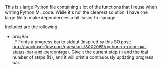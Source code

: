 This is a large Python file containing a lot of the functions that I reuse when
writing Python ML code. While it's not the cleanest solution, I have one large
file to make dependencies a bit easier to manage.

Included are the following:

- progBar  
..* Prints a progress bar to stdout (inspired by this SO post: http://stackoverflow.com/questions/3002085/python-to-print-out-status-bar-and-percentage). Give it the current step (t) and the toal number of steps (N), and it will print a continuously updating progress bar.
